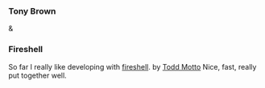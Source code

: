 
### Tony Brown
&
### Fireshell

So far I really like developing with [fireshell](http://getfireshell.com/). by [Todd Motto](http://toddmotto.com/)
Nice, fast, really put together well.
